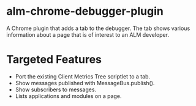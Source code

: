 alm-chrome-debugger-plugin
==========================

A Chrome plugin that adds a tab to the debugger. The tab shows various information about a page that is of interest to an ALM developer.

Targeted Features
=================
- Port the existing Client Metrics Tree scriptlet to a tab.
- Show messages published with MessageBus.publish().
- Show subscribers to messages.
- Lists applications and modules on a page.